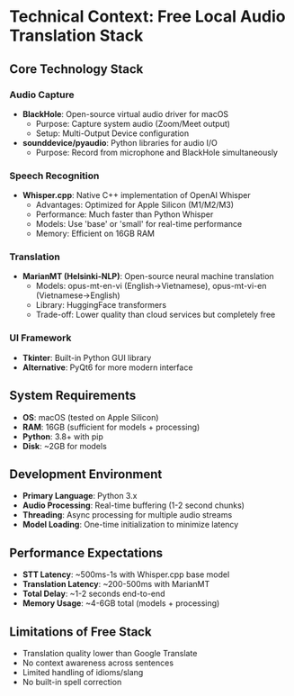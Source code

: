 # Technical Context: Free Local Audio Translation Stack

## Core Technology Stack

### Audio Capture
- **BlackHole**: Open-source virtual audio driver for macOS
  - Purpose: Capture system audio (Zoom/Meet output)
  - Setup: Multi-Output Device configuration
- **sounddevice/pyaudio**: Python libraries for audio I/O
  - Purpose: Record from microphone and BlackHole simultaneously

### Speech Recognition
- **Whisper.cpp**: Native C++ implementation of OpenAI Whisper
  - Advantages: Optimized for Apple Silicon (M1/M2/M3)
  - Performance: Much faster than Python Whisper
  - Models: Use 'base' or 'small' for real-time performance
  - Memory: Efficient on 16GB RAM

### Translation
- **MarianMT (Helsinki-NLP)**: Open-source neural machine translation
  - Models: opus-mt-en-vi (English→Vietnamese), opus-mt-vi-en (Vietnamese→English)
  - Library: HuggingFace transformers
  - Trade-off: Lower quality than cloud services but completely free

### UI Framework
- **Tkinter**: Built-in Python GUI library
- **Alternative**: PyQt6 for more modern interface

## System Requirements
- **OS**: macOS (tested on Apple Silicon)
- **RAM**: 16GB (sufficient for models + processing)
- **Python**: 3.8+ with pip
- **Disk**: ~2GB for models

## Development Environment
- **Primary Language**: Python 3.x
- **Audio Processing**: Real-time buffering (1-2 second chunks)
- **Threading**: Async processing for multiple audio streams
- **Model Loading**: One-time initialization to minimize latency

## Performance Expectations
- **STT Latency**: ~500ms-1s with Whisper.cpp base model
- **Translation Latency**: ~200-500ms with MarianMT
- **Total Delay**: ~1-2 seconds end-to-end
- **Memory Usage**: ~4-6GB total (models + processing)

## Limitations of Free Stack
- Translation quality lower than Google Translate
- No context awareness across sentences
- Limited handling of idioms/slang
- No built-in spell correction 